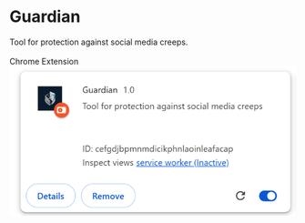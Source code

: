 # Guardian
Tool for protection against social media creeps.<br> <br>
Chrome Extension
![Chrome Extension](https://github.com/Shubhi1234567890/Guardian/blob/123cd3b07815ca522d2c0afd2217016fde007209/Screenshot%202025-11-01%20012736.png)
